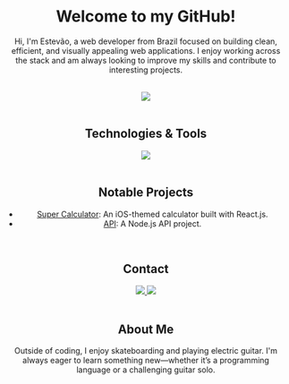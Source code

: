 <div align="center">
  <h1>Welcome to my GitHub!</h1>
  <p>
    Hi, I'm Estevão, a web developer from Brazil focused on building clean, efficient, and visually appealing web applications. I enjoy working across the stack and am always looking to improve my skills and contribute to interesting projects.
  </p>
  <br>
  <div align="center">
    <img src="https://github-readme-stats.vercel.app/api/top-langs/?username=estevaoaz&layout=compact&theme=radical"/>
  </div>
  <br>
  <h2>Technologies & Tools</h2>
  <div align="center">
    <a href="https://skillicons.dev">
      <img src="https://skillicons.dev/icons?i=laravel,react,mysql,docker,git,js,ts,nodejs,html,css" />
    </a>
  </div>
  <br>
  <h2>Notable Projects</h2>
  <ul>
    <li><a href="https://github.com/EstevaoAZ/calculator">Super Calculator</a>: An iOS-themed calculator built with React.js.</li>
    <li><a href="https://github.com/EstevaoAZ/project2">API</a>: A Node.js API project.</li>
  </ul>
  <br>
  <h2>Contact</h2>
  <div align="center">
    <a href="https://www.linkedin.com/in/estev%C3%A3o-maestrelli-715a91221?utm_source=share&utm_campaign=share_via&utm_content=profile&utm_medium=android_app" target="_blank">
      <img src="https://img.shields.io/badge/-LinkedIn-blue?style=for-the-badge&logo=linkedin&logoColor=white"/>
    </a>
    <a href="mailto:estevao.aztex@gmail.com">
      <img src="https://img.shields.io/badge/-Email-%23333?style=for-the-badge&logo=gmail&logoColor=white" target="_blank">
    </a>
  </div>
  <br>
  <h2>About Me</h2>
  <p align="center">
    Outside of coding, I enjoy skateboarding and playing electric guitar. I'm always eager to learn something new—whether it’s a programming language or a challenging guitar solo.
  </p>
</div>